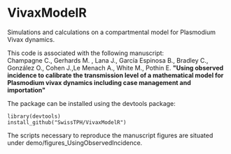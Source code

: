 # VivaxModelR

Simulations and calculations on a compartmental model for Plasmodium Vivax dynamics.

This code is associated with the following manuscript:  
Champagne C., Gerhards M. , Lana J., García Espinosa B., Bradley C., González O., Cohen J.,Le Menach A., White M., Pothin E.  **"Using observed incidence to calibrate the transmission level of a mathematical model for Plasmodium vivax dynamics including case management and importation"** 

The package can be installed using the devtools package:  

```{r}
library(devtools)  
install_github("SwissTPH/VivaxModelR")  
```

The scripts necessary to reproduce the manuscript figures are situated under demo/figures_UsingObservedIncidence.
